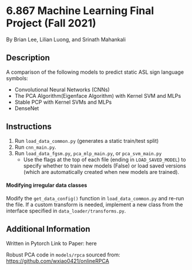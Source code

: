 # 6.867 Machine Learning Final Project (Fall 2021)
By Brian Lee, Lilian Luong, and Srinath Mahankali

## Description
A comparison of the following models to predict static ASL sign language symbols:

* Convolutional Neural Networks (CNNs)
* The PCA Algorithm(Eigenface Algorithm) with Kernel SVM and MLPs
* Stable PCP with Kernel SVMs and MLPs
* DenseNet

## Instructions
1. Run `load_data_common.py` (generates a static train/test split)
2. Run `cnn_main.py`.
3. Run `load_data_fgsm.py`, `pca_mlp_main.py`, or `pca_svm_main.py`
    - Use the flags at the top of each file (ending in `LOAD_SAVED_MODEL`) to specify whether to train new models 
    (False) or load saved versions (which are automatically created when new models are trained).
    
#### Modifying irregular data classes
Modify the `get_data_config()` function in `load_data_common.py` and re-run the file. If a custom transform is needed,
implement a new class from the interface specified in `data_loader/transforms.py`.
    
## Additional Information
Written in Pytorch
Link to Paper: here

Robust PCA code in `models/rpca` sourced from: https://github.com/wxiao0421/onlineRPCA
